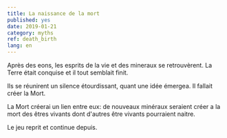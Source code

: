 ```yaml
---
title: La naissance de la mort
published: yes
date: 2019-01-21
category: myths
ref: death_birth
lang: en
---
```


Après des eons, les esprits de la vie et des mineraux se retrouvèrent. La Terre était conquise et il tout semblait finit.

Ils se réunirent un silence étourdissant, quant une idée émergea. Il fallait créer la Mort.

La Mort créerai un lien entre eux: de nouveaux minéraux seraient créer a la mort des êtres vivants dont d'autres être vivants pourraient naitre.

Le jeu reprit et continue depuis.
